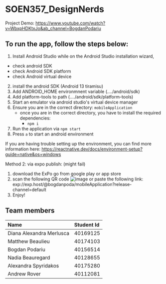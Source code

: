 # SOEN357_DesignNerds

Project Demo: https://www.youtube.com/watch?v=WbxpHDKtxJo&ab_channel=BogdanPodariu

## To run the app, follow the steps below:
1. Install Android Studio
while on the Android Studio installation wizard, 
- check android SDK
- check Android SDK platform
- check Android virtual device
2. install the android SDK (Android 13 tiramisu)
3. Add ANDROID_HOME environmnent variable (..../android/sdk)
4. Add platform-tools to path  (..../android/sdk/platform-tools)
5. Start an emulator via android studio's virtual device manager
6. Ensure you are in the correct directory: `mobileApplication`
   - once you are in the correct directory, you have to install the required dependencies:
     - `npm i`
7. Run the application via `npm start`
8. Press `a` to start an android environment

If you are having trouble setting up the environment, you can find more information here: https://reactnative.dev/docs/environment-setup?guide=native&os=windows


Method 2: via expo publish: (might fail)

1) download the ExPo go from google play or app store
2) scan the following QR code
![image](https://user-images.githubusercontent.com/68243088/233761015-d3b1721c-677e-47c5-b7c3-d373aadbd0a3.png)
or paste the following link: exp://exp.host/@bogdanpoda/mobileApplication?release-channel=default
3) Enjoy!

## Team members
| Name                     | Student Id |
| :----------------------- | :----------|
Diana Alexandra Merlusca|	40169125 |
Matthew Beaulieu|	40174103 |
Bogdan Podariu|  40156514 |
Nadia Beauregard| 40128655 |
Alexandra Spyridakos| 40175280 |
Andrew Rover| 40112081 |
